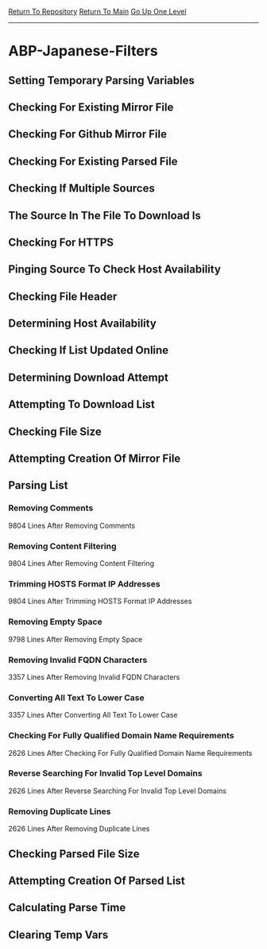 [Return To Repository](https://github.com/deathbybandaid/piholeparser/)
[Return To Main](https://github.com/deathbybandaid/piholeparser/blob/master/RecentRunLogs/Mainlog.md)
[Go Up One Level](https://github.com/deathbybandaid/piholeparser/blob/master/RecentRunLogs/TopLevelScripts/30-Processing-External-Blacklists.md)
____________________________________
# ABP-Japanese-Filters
## Setting Temporary Parsing Variables
## Checking For Existing Mirror File
## Checking For Github Mirror File
## Checking For Existing Parsed File
## Checking If Multiple Sources
## The Source In The File To Download Is
## Checking For HTTPS
## Pinging Source To Check Host Availability
## Checking File Header
## Determining Host Availability
## Checking If List Updated Online
## Determining Download Attempt
## Attempting To Download List
## Checking File Size
## Attempting Creation Of Mirror File
## Parsing List
### Removing Comments
9804 Lines After Removing Comments
### Removing Content Filtering
9804 Lines After Removing Content Filtering
### Trimming HOSTS Format IP Addresses
9804 Lines After Trimming HOSTS Format IP Addresses
### Removing Empty Space
9798 Lines After Removing Empty Space
### Removing Invalid FQDN Characters
3357 Lines After Removing Invalid FQDN Characters
### Converting All Text To Lower Case
3357 Lines After Converting All Text To Lower Case
### Checking For Fully Qualified Domain Name Requirements
2626 Lines After Checking For Fully Qualified Domain Name Requirements
### Reverse Searching For Invalid Top Level Domains
2626 Lines After Reverse Searching For Invalid Top Level Domains
### Removing Duplicate Lines
2626 Lines After Removing Duplicate Lines
## Checking Parsed File Size
## Attempting Creation Of Parsed List
## Calculating Parse Time
## Clearing Temp Vars
